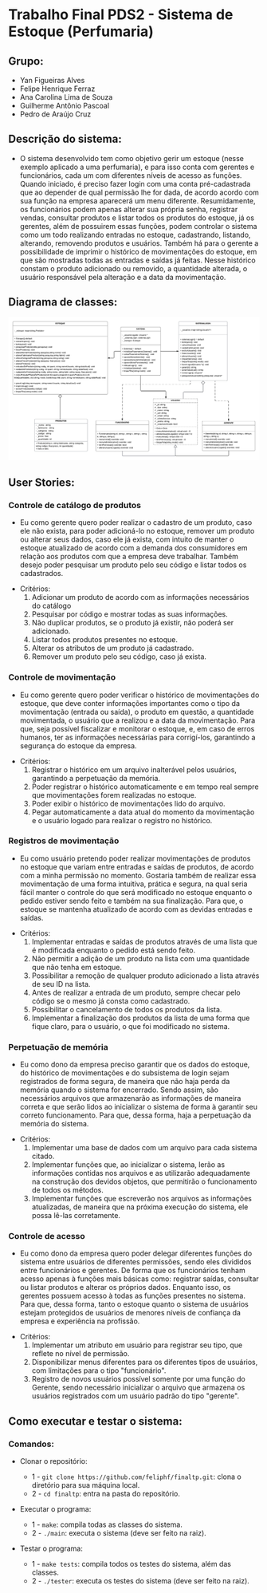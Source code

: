 # Trabalho Final PDS2 - Sistema de Estoque (Perfumaria)

## Grupo:
* Yan Figueiras Alves
* Felipe Henrique Ferraz
* Ana Carolina Lima de Souza
* Guilherme Antônio Pascoal
* Pedro de Araújo Cruz

## Descrição do sistema:
* O sistema desenvolvido tem como objetivo gerir um estoque (nesse exemplo aplicado a uma perfumaria), e para isso conta com gerentes e funcionários, cada um com diferentes níveis de acesso as funções. Quando iniciado, é preciso fazer login com uma conta pré-cadastrada que
ao depender de qual permissão lhe for dada, de acordo acordo com sua função na empresa aparecerá um menu diferente. Resumidamente, os funcionários podem apenas alterar sua própria senha, registrar vendas, consultar produtos e listar todos os produtos do estoque, já os gerentes, além de possuirem essas funções, podem controlar o sistema como um todo realizando entradas no estoque, cadastrando, listando, alterando, removendo produtos e usuários. Também há para o gerente a possibilidade de imprimir o histórico de movimentações do estoque, em que são mostradas todas as entradas e saídas já feitas. Nesse histórico constam o produto adicionado ou removido, a quantidade alterada, o usuário responsável pela alteração e a data da movimentação.

## Diagrama de classes:
![alt text](https://github.com/feliphf/finaltp/blob/main/database/imgReadme/diagramaClasses.png)

## User Stories:
### Controle de catálogo de produtos
* Eu como gerente quero poder realizar o cadastro de um produto, caso ele não exista, para poder adicioná-lo no estoque, remover um produto ou alterar seus dados, caso ele já exista, com intuito de manter o estoque atualizado de acordo com a demanda dos consumidores em relação aos produtos com que a empresa deve trabalhar. Também desejo poder pesquisar um produto pelo seu código e listar todos os cadastrados.
- Critérios:
    1. Adicionar um produto de acordo com as informações necessários do catálogo
    2. Pesquisar por código e mostrar todas as suas informações.
    3. Não duplicar produtos, se o produto já existir, não poderá ser adicionado.
    4. Listar todos produtos presentes no estoque.
    5. Alterar os atributos de um produto já cadastrado.
    6. Remover um produto pelo seu código, caso já exista.

### Controle de movimentação
* Eu como gerente quero poder verificar o histórico de movimentações do estoque, que deve conter informações importantes como o tipo da movimentação (entrada ou saída), o produto em questão, a quantidade movimentada, o usuário que a realizou e a data da movimentação. Para que, seja possível fiscalizar e monitorar o estoque, e, em caso de erros humanos, ter as informações necessárias para corrigí-los, garantindo a segurança do estoque da empresa. 
- Critérios:
    1. Registrar o histórico em um arquivo inalterável pelos usuários, garantindo a perpetuação da memória. 
    2. Poder registrar o histórico automaticamente e em tempo real sempre que movimentações forem realizadas no estoque.
    3. Poder exibir o histórico de movimentações lido do arquivo.
    4. Pegar automaticamente a data atual do momento da movimentação e o usuário logado para realizar o registro no histórico.

### Registros de movimentação
* Eu como usuário pretendo poder realizar movimentações de produtos no estoque que variam entre entradas e saídas de produtos, de acordo com a minha permissão no momento. Gostaria também de realizar essa movimentação de uma forma intuitiva, prática e segura, na qual seria fácil manter o controle do que será modificado no estoque enquanto o pedido estiver sendo feito e também na sua finalização. Para que, o estoque se mantenha atualizado de acordo com as devidas entradas e saídas. 
- Critérios:
    1. Implementar entradas e saídas de produtos através de uma lista que é modificada enquanto o pedido está sendo feito.
    2. Não permitir a adição de um produto na lista com uma quantidade que não tenha em estoque.
    3. Possibilitar a remoção de qualquer produto adicionado a lista através de seu ID na lista.
    4. Antes de realizar a entrada de um produto, sempre checar pelo código se o mesmo já consta como cadastrado.
    5. Possibilitar o cancelamento de todos os produtos da lista.
    6. Implementar a finalização dos produtos da lista de uma forma que fique claro, para o usuário, o que foi modificado no sistema.

### Perpetuação de memória 
* Eu como dono da empresa preciso garantir que os dados do estoque, do histórico de movimentações e do subsistema de login sejam registrados de forma segura, de maneira que não haja perda da memória quando o sistema for encerrado. Sendo assim, são necessários arquivos que armazenarão as informações de maneira correta e que serão lidos ao inicializar o sistema de forma à garantir seu correto funcionamento. Para que, dessa forma, haja a perpetuação da memória do sistema.
- Critérios:
    1. Implementar uma base de dados com um arquivo para cada sistema citado.
    2. Implementar funções que, ao inicializar o sistema, lerão as informações contidas nos arquivos e as utilizarão adequadamente na construção dos devidos objetos,          que permitirão o funcionamento de todos os métodos.
    3. Implementar funções que escreverão nos arquivos as informações atualizadas, de maneira que na próxima execução do sistema, ele possa lê-las corretamente.

### Controle de acesso
* Eu como dono da empresa quero poder delegar diferentes funções do sistema entre usuários de diferentes permissões, sendo eles divididos entre funcionários e gerentes. De forma que os funcionários tenham acesso apenas à funções mais básicas como: registrar saídas, consultar ou listar produtos e alterar os próprios dados. Enquanto isso, os gerentes possuem acesso à todas as funções presentes no sistema. Para que, dessa forma, tanto o estoque quanto o sistema de usuários estejam protegidos de usuários de menores níveis de confiança da empresa e experiência na profissão. 
- Critérios:
    1. Implementar um atributo em usuário para registrar seu tipo, que reflete no nível de permissão.
    2. Disponibilizar menus diferentes para os diferentes tipos de usuários, com limitações para o tipo "funcionário".
    3. Registro de novos usuários possível somente por uma função do Gerente, sendo necessário inicializar o arquivo que armazena os usuários registrados com um usuário        padrão do tipo "gerente".
## Como executar e testar o sistema:
### Comandos:
- Clonar o repositório:
    - 1 - `git clone https://github.com/feliphf/finaltp.git`: clona o diretório para sua máquina local.
    - 2 - `cd finaltp`: entra na pasta do repositório.


- Executar o programa:    
    - 1 - `make`: compila todas as classes do sistema.
    - 2 - `./main`: executa o sistema (deve ser feito na raiz).


- Testar o programa:
    - 1 - `make tests`: compila todos os testes do sistema, além das classes.
    - 2 - `./tester`: executa os testes do sistema (deve ser feito na raiz).
